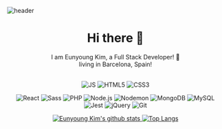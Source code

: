 

<!--
**solaz0824/solaz0824** is a ✨ _special_ ✨ repository because its `README.md` (this file) appears on your GitHub profile.

Here are some ideas to get you started:

- 🔭 I’m currently working on ...
- 🌱 I’m currently learning ...
- 👯 I’m looking to collaborate on ...
- 🤔 I’m looking for help with ...
- 💬 Ask me about ...
- 📫 How to reach me: ...
- 😄 Pronouns: ...
- ⚡ Fun fact: ...
-->
![header](https://capsule-render.vercel.app/api?type=wave&color=auto&height=300&section=header&text=Eunyoung%20Kim&fontSize=90)
<div align="center">
<h1> Hi there 👋 </h1>

 I am Eunyoung Kim, a Full Stack Developer! 🌱<br>
 living in Barcelona, Spain! 
<br><br>

![JS](https://img.shields.io/badge/JavaScript-F7DF1E?style=flat-square&logo=JavaScript&logoColor=black)
![HTML5](https://img.shields.io/badge/HTML5-E34F26?style=flat-square&logo=HTML5&logoColor=white)
![CSS3](https://img.shields.io/badge/CSS3-1572B6?style=flat-square&logo=CSS3&logoColor=white)

![React](https://img.shields.io/badge/React-61DAFB?style=flat-square&logo=React&logoColor=black)
![Sass](https://img.shields.io/badge/Sass-CC6699?style=flat-square&logo=Sass&logoColor=white)
![PHP](https://img.shields.io/badge/PHP-777BB4?style=flat-square&logo=PHP&logoColor=white)
![Node.js](https://img.shields.io/badge/Node.js-339933?style=flat-square&logo=Node.js&logoColor=white)
![Nodemon](https://img.shields.io/badge/Nodemon-76D04B?style=flat-square&logo=Nodemon&logoColor=white)
![MongoDB](https://img.shields.io/badge/MongDB-47A248?style=flat-square&logo=MongoDB&logoColor=white)
![MySQL](https://img.shields.io/badge/MySQL-4479A1?style=flat-square&logo=MySQL&logoColor=white)
![Jest](https://img.shields.io/badge/Jest-C21325?style=flat-square&logo=Jest&logoColor=white)
![jQuery](https://img.shields.io/badge/jQuery-0769AD?style=flat-square&logo=jQuery&logoColor=white)
![Git](https://img.shields.io/badge/Git-F05032?style=flat-square&logo=Git&logoColor=white)

[![Eunyoung Kim's github stats](https://github-readme-stats-git-masterrstaa-rickstaa.vercel.app/api?username=solaz0824&show_icons=true&theme=vue-dark)
](https://github.com/solaz0824/github-readme-stats)
[![Top Langs](https://github-readme-stats-git-masterrstaa-rickstaa.vercel.app/api/top-langs/?username=solaz0824&layout=compact)](https://github.com/solaz0824/github-readme-stats)
</div>  
